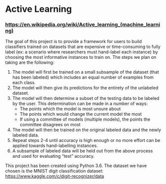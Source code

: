 # Active Learning
### https://en.wikipedia.org/wiki/Active_learning_(machine_learning)

The goal of this project is to provide a framework for users to build classifiers trained on datasets that are expensive or time-consuming to fully label (ex: a scenario where researchers must hand-label each instance) by choosing the most informative instances to train on. The steps we plan on taking are the following:
  1. The model will first be trained on a small subsample of the dataset (that has been labeled) which includes an equal number of examples from each class. 
  2. The model will then give its predictions for the entirety of the unlabeled dataset. 
  3. The model will then determine a subset of the testing data to be labeled by the user. This determination can be made in a number of ways:
      - The points which the model is most unsure about
      - The points which would change the current model the most
      - If using a committee of models (multiple models), the points the committee disagrees on most
  4. The model will then be trained on the original labeled data and the newly labeled data.
  5. Repeat steps 2-4 until accuracy is high enough or no more effort can be applied towards hand-labelling instances.
  6. A subsample of labeled data will be held out from the above process and used for evaluating “test” accuracy.

This project has been created using Python 3.6.
The dataset we have chosen is the MNIST digit classification dataset: https://www.kaggle.com/c/digit-recognizer/data
